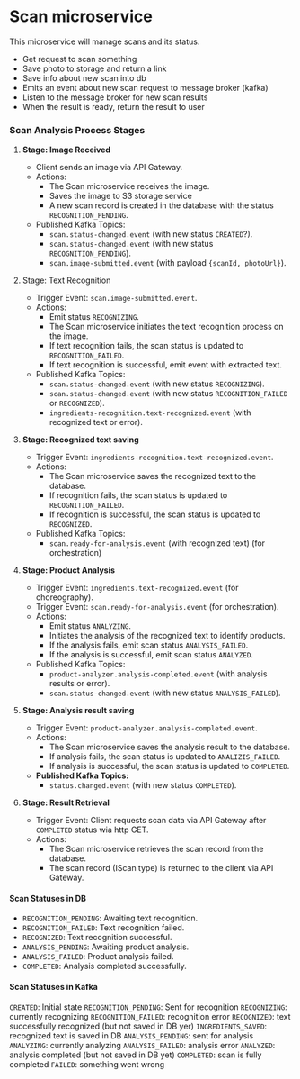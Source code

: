 # Scan microservice
This microservice will manage scans and its status.

- Get request to scan something
- Save photo to storage and return a link
- Save info about new scan into db
- Emits an event about new scan request to message broker (kafka)
- Listen to the message broker for new scan results
- When the result is ready, return the result to user

### Scan Analysis Process Stages

1.  **Stage: Image Received**
    - Client sends an image via API Gateway.
    - Actions:
        * The Scan microservice receives the image.
        * Saves the image to S3 storage service
        * A new scan record is created in the database with the status `RECOGNITION_PENDING`.
    - Published Kafka Topics:
        * `scan.status-changed.event` (with new status `CREATED`?).
        * `scan.status-changed.event` (with new status `RECOGNITION_PENDING`).
        * `scan.image-submitted.event` (with payload `{scanId, photoUrl}`).

2.  Stage: Text Recognition
    - Trigger Event: `scan.image-submitted.event`.
    - Actions:
        * Emit status `RECOGNIZING`.
        * The Scan microservice initiates the text recognition process on the image.
        * If text recognition fails, the scan status is updated to `RECOGNITION_FAILED`.
        * If text recognition is successful, emit event with extracted text.
    - Published Kafka Topics:
        * `scan.status-changed.event` (with new status `RECOGNIZING`).
        * `scan.status-changed.event` (with new status `RECOGNITION_FAILED` or `RECOGNIZED`).
        * `ingredients-recognition.text-recognized.event` (with recognized text or error).

3.  **Stage: Recognized text saving**
    - Trigger Event: `ingredients-recognition.text-recognized.event`.
    - Actions:
        * The Scan microservice saves the recognized text to the database.
        * If recognition fails, the scan status is updated to `RECOGNITION_FAILED`.
        * If recognition is successful, the scan status is updated to `RECOGNIZED`.
    - Published Kafka Topics:
        * `scan.ready-for-analysis.event` (with recognized text) (for orchestration)

4. **Stage: Product Analysis**
    - Trigger Event: `ingredients.text-recognized.event` (for choreography).
    - Trigger Event: `scan.ready-for-analysis.event` (for orchestration).
    - Actions:
        * Emit status `ANALYZING`.
        * Initiates the analysis of the recognized text to identify products.
        * If the analysis fails, emit scan status `ANALYSIS_FAILED`.
        * If the analysis is successful, emit scan status `ANALYZED`.
    - Published Kafka Topics:
        * `product-analyzer.analysis-completed.event` (with analysis results or error).
        * `scan.status-changed.event` (with new status `ANALYSIS_FAILED`).

5. **Stage: Analysis result saving**
    - Trigger Event: `product-analyzer.analysis-completed.event`.
    - Actions:
        * The Scan microservice saves the analysis result to the database.
        * If analysis fails, the scan status is updated to `ANALIZIS_FAILED`.
        * If analysis is successful, the scan status is updated to `COMPLETED`.
    - **Published Kafka Topics:**
        * `status.changed.event` (with new status `COMPLETED`).

6. **Stage: Result Retrieval**
    - Trigger Event: Client requests scan data via API Gateway after `COMPLETED` status wia http GET.
    - Actions:
        * The Scan microservice retrieves the scan record from the database.
        * The scan record (IScan type) is returned to the client via API Gateway.

#### Scan Statuses in DB

* `RECOGNITION_PENDING`: Awaiting text recognition.
* `RECOGNITION_FAILED`: Text recognition failed.
* `RECOGNIZED`: Text recognition successful.
* `ANALYSIS_PENDING`: Awaiting product analysis.
* `ANALYSIS_FAILED`: Product analysis failed.
* `COMPLETED`: Analysis completed successfully.

#### Scan Statuses in Kafka
`CREATED`: Initial state
`RECOGNITION_PENDING`: Sent for recognition
`RECOGNIZING`: currently recognizing
`RECOGNITION_FAILED`: recognition error
`RECOGNIZED`: text successfully recognized (but not saved in DB yer)
`INGREDIENTS_SAVED`: recognized text is saved in DB
`ANALYSIS_PENDING`: sent for analysis
`ANALYZING`: currently analyzing
`ANALYSIS_FAILED`: analysis error
`ANALYZED`: analysis completed (but not saved in DB yet)
`COMPLETED`: scan is fully completed
`FAILED`: something went wrong
